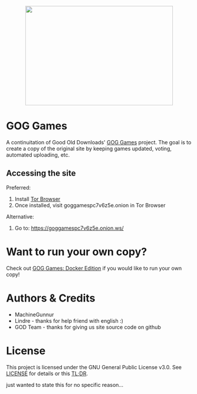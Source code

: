 <p align="center">
  <img width="400" height="270" src="https://i.ibb.co/jR98pZZ/logo.png">
</p>

# GOG Games
A continuitation of Good Old Downloads' [GOG Games](https://github.com/Good-Old-Downloads/gg) project. The goal is to create a copy of the original site by keeping games updated, voting, automated uploading, etc.

## Accessing the site

Preferred:
1. Install [Tor Browser](https://www.torproject.org/download/)
2. Once installed, visit goggamespc7v6z5e.onion in Tor Browser

Alternative:
1. Go to: https://goggamespc7v6z5e.onion.ws/ 

# Want to run your own copy?
Check out [GOG Games: Docker Edition](https://github.com/MachineGunnur/GOG-Games-Docker-Edition) if you would like to run your own copy!

# Authors & Credits
* MachineGunnur
* Lindre - thanks for help friend with english :)
* GOD Team - thanks for giving us site source code on github

# License
This project is licensed under the GNU General Public License v3.0. See [LICENSE](LICENSE) for details or this [TL;DR](https://tldrlegal.com/license/gnu-general-public-license-v3-(gpl-3)).

just wanted to state this for no specific reason...
